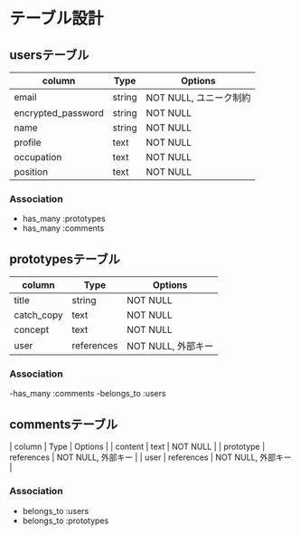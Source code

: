 # テーブル設計

## usersテーブル

| column             | Type   | Options              |
| ------------------ | ------ | -------------------- |
| email              | string | NOT NULL, ユニーク制約 |
| encrypted_password | string | NOT NULL             |
| name               | string | NOT NULL             |
| profile            | text   | NOT NULL             |
| occupation         | text   | NOT NULL             |
| position           | text   | NOT NULL             |

### Association
- has_many :prototypes
- has_many :comments

## prototypesテーブル

| column     | Type       | Options           |
| ---------- | ---------  | ----------------- |
| title      | string     | NOT NULL          |
| catch_copy | text       | NOT NULL          |
| concept    | text       | NOT NULL          |
| user       | references | NOT NULL, 外部キー |

### Association
-has_many :comments
-belongs_to :users 

## commentsテーブル
| column    | Type       | Options           |
| content   | text       | NOT NULL          |
| prototype | references | NOT NULL, 外部キー |
| user      | references | NOT NULL, 外部キー |

### Association
- belongs_to :users
- belongs_to :prototypes